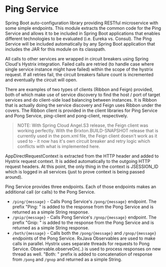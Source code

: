 # Ping Service

Spring Boot auto-configuration library providing RESTful microservice with some simple endpoints.  This module extracts the common code for the Ping Service and allows it to be included in Spring Boot applications that enables different technologies to be evaluated (i.e. Eureka vs. Consul). The Ping Service will be included automatically by any Spring Boot application that includes the JAR for this module on its classpath.  

All calls to other services are wrapped in circuit breakers using Spring Cloud's Hystrix integration.  Failed calls are retried (to handle case where single service instance might have failed) within the scope of the hystrix request.  If all retries fail, the circuit breakers failure count is incremented and eventually the circuit will open.

There are examples of two types of clients (Ribbon and Feign) provided, both of which make use of service discovery to find the host / port of target services and do client-side load balancing between instances.  It is Ribbon that is actually doing the service discovery and Feign uses Ribbon under the covers. The Ribbon client is provided in the client libraries for Ping Service and Pong Service, ping-client and pong-client, respectively.

> NOTE: With Spring Cloud Angel.S3 release, the Feign client was working perfectly.  With the Brixton.BUILD-SNAPSHOT release that is currently used in the pom.xml file, the Feign client doesn't work as it used to - it now has it's own circuit breaker and retry logic which conflicts with what is implemented here.

AppDirectRequestContext is extracted from the HTTP header and added to Hystrix request context.  It is added automatically to the outgoing HTTP request headers.  At this point, the only thing in the context is JSESSION_ID which is logged in all services (just to prove context is being passed around).

Ping Service provides three endpoints. Each of those endpoints makes an additional call (or calls) to the Pong Service.

* `/ping/{message}` - Calls Pong Service's `/pong/{message}` endpoint.  The prefix "Ping: " is added to the response from the Pong Service and is returned as a simple String response.
* `/gnip/{message}` - Calls Pong Service's `/gnop/{message}` endpoint.  The prefix "Gnip: " is added to the response from the Pong Service and is returned as a simple String response.
* `/both/{message}` - Calls both the `/pong/{message}` and `/gnop/{message}` endpoints of the Pong Service.  RxJava Observables are used to make calls in parallel.  Hystrix uses separate threads for requests to Pong Service.  Observable.observeOn(..) is used to process responses on new thread as well.  "Both: " prefix is added to concatenation of response from `/pong` and `/gnop` and returned as a simple String.
